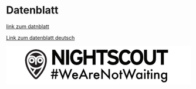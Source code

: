 # Datenblatt

[link zum datnblatt](http://www.nightscout.info/wp-content/uploads/2015/04/Mongo-and-Azure-Account-Information-4-16-15.pdf)


[Link zum datenblatt deutsch](Benutzerkonto.pdf)

![bla](wearnotwating.png)